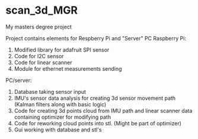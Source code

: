 # scan_3d_MGR
My masters degree project

Project contains elements for Respberry Pi and "Server" PC
Raspberry Pi:
1. Modified library for adafruit SPI sensor 
2. Code for I2C sensor
3. Code for linear scanner
4. Module for ethernet measurements sending

PC/server:
1. Database taking sensor input
2. IMU's sensor data analysis for creating 3d sensor movement path (Kalman filters along with basic logic)
3. Code for creating 3d points cloud from IMU path and linear scanner data containing optimizer for modifying path
4. Code for reworking cloud points into stl. (Might be part of optimizer)
5. Gui working with database and stl's
